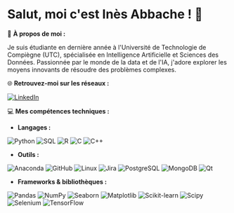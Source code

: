 # Salut, moi c'est Inès Abbache ! 👋

💫 **À propos de moi :**  

Je suis étudiante en dernière année à l'Université de Technologie de Compiègne (UTC), spécialisée en Intelligence Artificielle et Sciences des Données. Passionnée par le monde de la data et de l'IA, j'adore explorer les moyens innovants de résoudre des problèmes complexes.

🌐 **Retrouvez-moi sur les réseaux :**  

[![LinkedIn](https://img.shields.io/badge/-LINKEDIN-0077B5?style=for-the-badge&logo=linkedin&logoColor=white)](https://www.linkedin.com/in/in%C3%A8s-abbache-9a8217268/)

💻 **Mes compétences techniques :**  
- **Langages :**
  
![Python](https://img.shields.io/badge/python-3670A0?style=for-the-badge&logo=python&logoColor=ffdd54)
![SQL](https://img.shields.io/badge/SQL-4479A1?style=for-the-badge&logo=postgresql&logoColor=white)
![R](https://img.shields.io/badge/r-%23276DC3.svg?style=for-the-badge&logo=r&logoColor=white)
![C](https://img.shields.io/badge/c-%2300599C.svg?style=for-the-badge&logo=c&logoColor=white)
![C++](https://img.shields.io/badge/c++-%2300599C.svg?style=for-the-badge&logo=c%2B%2B&logoColor=white)

- **Outils :**
  
![Anaconda](https://img.shields.io/badge/Anaconda-%2344A833.svg?style=for-the-badge&logo=anaconda&logoColor=white)
![GitHub](https://img.shields.io/badge/GitHub-%23121011.svg?style=for-the-badge&logo=github&logoColor=white)
![Linux](https://img.shields.io/badge/Linux-FCC624?style=for-the-badge&logo=linux&logoColor=black)
![Jira](https://img.shields.io/badge/Jira-0052CC?style=for-the-badge&logo=jira&logoColor=white)
![PostgreSQL](https://img.shields.io/badge/PostgreSQL-336791?style=for-the-badge&logo=postgresql&logoColor=white)
![MongoDB](https://img.shields.io/badge/MongoDB-47A248?style=for-the-badge&logo=mongodb&logoColor=white)
![Qt](https://img.shields.io/badge/Qt-41CD52?style=for-the-badge&logo=qt&logoColor=white)


- **Frameworks & bibliothèques :**
  
![Pandas](https://img.shields.io/badge/Pandas-150458?style=for-the-badge&logo=pandas&logoColor=white)
![NumPy](https://img.shields.io/badge/NumPy-013243?style=for-the-badge&logo=numpy&logoColor=white)
![Seaborn](https://img.shields.io/badge/Seaborn-0058A3?style=for-the-badge&logo=seaborn&logoColor=white)
![Matplotlib](https://img.shields.io/badge/Matplotlib-005C8A?style=for-the-badge&logo=matplotlib&logoColor=white)
![Scikit-learn](https://img.shields.io/badge/Scikit--learn-F7931E?style=for-the-badge&logo=scikit-learn&logoColor=white)
![Scipy](https://img.shields.io/badge/SciPy-8C8C8C?style=for-the-badge&logo=scipy&logoColor=white)
![Selenium](https://img.shields.io/badge/Selenium-43B02A?style=for-the-badge&logo=selenium&logoColor=white)
![TensorFlow](https://img.shields.io/badge/TensorFlow-FF6F00?style=for-the-badge&logo=tensorflow&logoColor=white)


